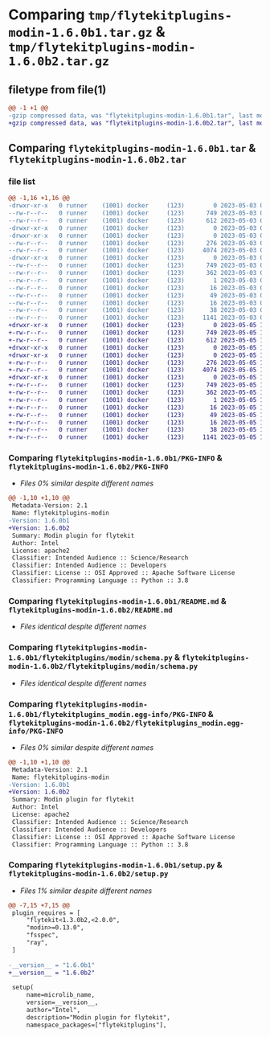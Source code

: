 # Comparing `tmp/flytekitplugins-modin-1.6.0b1.tar.gz` & `tmp/flytekitplugins-modin-1.6.0b2.tar.gz`

## filetype from file(1)

```diff
@@ -1 +1 @@
-gzip compressed data, was "flytekitplugins-modin-1.6.0b1.tar", last modified: Wed May  3 04:48:10 2023, max compression
+gzip compressed data, was "flytekitplugins-modin-1.6.0b2.tar", last modified: Fri May  5 17:49:47 2023, max compression
```

## Comparing `flytekitplugins-modin-1.6.0b1.tar` & `flytekitplugins-modin-1.6.0b2.tar`

### file list

```diff
@@ -1,16 +1,16 @@
-drwxr-xr-x   0 runner    (1001) docker     (123)        0 2023-05-03 04:48:10.148313 flytekitplugins-modin-1.6.0b1/
--rw-r--r--   0 runner    (1001) docker     (123)      749 2023-05-03 04:48:10.148313 flytekitplugins-modin-1.6.0b1/PKG-INFO
--rw-r--r--   0 runner    (1001) docker     (123)      612 2023-05-03 04:47:44.000000 flytekitplugins-modin-1.6.0b1/README.md
-drwxr-xr-x   0 runner    (1001) docker     (123)        0 2023-05-03 04:48:10.148313 flytekitplugins-modin-1.6.0b1/flytekitplugins/
-drwxr-xr-x   0 runner    (1001) docker     (123)        0 2023-05-03 04:48:10.148313 flytekitplugins-modin-1.6.0b1/flytekitplugins/modin/
--rw-r--r--   0 runner    (1001) docker     (123)      276 2023-05-03 04:47:44.000000 flytekitplugins-modin-1.6.0b1/flytekitplugins/modin/__init__.py
--rw-r--r--   0 runner    (1001) docker     (123)     4074 2023-05-03 04:47:44.000000 flytekitplugins-modin-1.6.0b1/flytekitplugins/modin/schema.py
-drwxr-xr-x   0 runner    (1001) docker     (123)        0 2023-05-03 04:48:10.148313 flytekitplugins-modin-1.6.0b1/flytekitplugins_modin.egg-info/
--rw-r--r--   0 runner    (1001) docker     (123)      749 2023-05-03 04:48:10.000000 flytekitplugins-modin-1.6.0b1/flytekitplugins_modin.egg-info/PKG-INFO
--rw-r--r--   0 runner    (1001) docker     (123)      362 2023-05-03 04:48:10.000000 flytekitplugins-modin-1.6.0b1/flytekitplugins_modin.egg-info/SOURCES.txt
--rw-r--r--   0 runner    (1001) docker     (123)        1 2023-05-03 04:48:10.000000 flytekitplugins-modin-1.6.0b1/flytekitplugins_modin.egg-info/dependency_links.txt
--rw-r--r--   0 runner    (1001) docker     (123)       16 2023-05-03 04:48:10.000000 flytekitplugins-modin-1.6.0b1/flytekitplugins_modin.egg-info/namespace_packages.txt
--rw-r--r--   0 runner    (1001) docker     (123)       49 2023-05-03 04:48:10.000000 flytekitplugins-modin-1.6.0b1/flytekitplugins_modin.egg-info/requires.txt
--rw-r--r--   0 runner    (1001) docker     (123)       16 2023-05-03 04:48:10.000000 flytekitplugins-modin-1.6.0b1/flytekitplugins_modin.egg-info/top_level.txt
--rw-r--r--   0 runner    (1001) docker     (123)       38 2023-05-03 04:48:10.148313 flytekitplugins-modin-1.6.0b1/setup.cfg
--rw-r--r--   0 runner    (1001) docker     (123)     1141 2023-05-03 04:48:03.000000 flytekitplugins-modin-1.6.0b1/setup.py
+drwxr-xr-x   0 runner    (1001) docker     (123)        0 2023-05-05 17:49:47.270179 flytekitplugins-modin-1.6.0b2/
+-rw-r--r--   0 runner    (1001) docker     (123)      749 2023-05-05 17:49:47.270179 flytekitplugins-modin-1.6.0b2/PKG-INFO
+-rw-r--r--   0 runner    (1001) docker     (123)      612 2023-05-05 17:49:25.000000 flytekitplugins-modin-1.6.0b2/README.md
+drwxr-xr-x   0 runner    (1001) docker     (123)        0 2023-05-05 17:49:47.266179 flytekitplugins-modin-1.6.0b2/flytekitplugins/
+drwxr-xr-x   0 runner    (1001) docker     (123)        0 2023-05-05 17:49:47.270179 flytekitplugins-modin-1.6.0b2/flytekitplugins/modin/
+-rw-r--r--   0 runner    (1001) docker     (123)      276 2023-05-05 17:49:25.000000 flytekitplugins-modin-1.6.0b2/flytekitplugins/modin/__init__.py
+-rw-r--r--   0 runner    (1001) docker     (123)     4074 2023-05-05 17:49:25.000000 flytekitplugins-modin-1.6.0b2/flytekitplugins/modin/schema.py
+drwxr-xr-x   0 runner    (1001) docker     (123)        0 2023-05-05 17:49:47.270179 flytekitplugins-modin-1.6.0b2/flytekitplugins_modin.egg-info/
+-rw-r--r--   0 runner    (1001) docker     (123)      749 2023-05-05 17:49:47.000000 flytekitplugins-modin-1.6.0b2/flytekitplugins_modin.egg-info/PKG-INFO
+-rw-r--r--   0 runner    (1001) docker     (123)      362 2023-05-05 17:49:47.000000 flytekitplugins-modin-1.6.0b2/flytekitplugins_modin.egg-info/SOURCES.txt
+-rw-r--r--   0 runner    (1001) docker     (123)        1 2023-05-05 17:49:47.000000 flytekitplugins-modin-1.6.0b2/flytekitplugins_modin.egg-info/dependency_links.txt
+-rw-r--r--   0 runner    (1001) docker     (123)       16 2023-05-05 17:49:47.000000 flytekitplugins-modin-1.6.0b2/flytekitplugins_modin.egg-info/namespace_packages.txt
+-rw-r--r--   0 runner    (1001) docker     (123)       49 2023-05-05 17:49:47.000000 flytekitplugins-modin-1.6.0b2/flytekitplugins_modin.egg-info/requires.txt
+-rw-r--r--   0 runner    (1001) docker     (123)       16 2023-05-05 17:49:47.000000 flytekitplugins-modin-1.6.0b2/flytekitplugins_modin.egg-info/top_level.txt
+-rw-r--r--   0 runner    (1001) docker     (123)       38 2023-05-05 17:49:47.270179 flytekitplugins-modin-1.6.0b2/setup.cfg
+-rw-r--r--   0 runner    (1001) docker     (123)     1141 2023-05-05 17:49:40.000000 flytekitplugins-modin-1.6.0b2/setup.py
```

### Comparing `flytekitplugins-modin-1.6.0b1/PKG-INFO` & `flytekitplugins-modin-1.6.0b2/PKG-INFO`

 * *Files 0% similar despite different names*

```diff
@@ -1,10 +1,10 @@
 Metadata-Version: 2.1
 Name: flytekitplugins-modin
-Version: 1.6.0b1
+Version: 1.6.0b2
 Summary: Modin plugin for flytekit
 Author: Intel
 License: apache2
 Classifier: Intended Audience :: Science/Research
 Classifier: Intended Audience :: Developers
 Classifier: License :: OSI Approved :: Apache Software License
 Classifier: Programming Language :: Python :: 3.8
```

### Comparing `flytekitplugins-modin-1.6.0b1/README.md` & `flytekitplugins-modin-1.6.0b2/README.md`

 * *Files identical despite different names*

### Comparing `flytekitplugins-modin-1.6.0b1/flytekitplugins/modin/schema.py` & `flytekitplugins-modin-1.6.0b2/flytekitplugins/modin/schema.py`

 * *Files identical despite different names*

### Comparing `flytekitplugins-modin-1.6.0b1/flytekitplugins_modin.egg-info/PKG-INFO` & `flytekitplugins-modin-1.6.0b2/flytekitplugins_modin.egg-info/PKG-INFO`

 * *Files 0% similar despite different names*

```diff
@@ -1,10 +1,10 @@
 Metadata-Version: 2.1
 Name: flytekitplugins-modin
-Version: 1.6.0b1
+Version: 1.6.0b2
 Summary: Modin plugin for flytekit
 Author: Intel
 License: apache2
 Classifier: Intended Audience :: Science/Research
 Classifier: Intended Audience :: Developers
 Classifier: License :: OSI Approved :: Apache Software License
 Classifier: Programming Language :: Python :: 3.8
```

### Comparing `flytekitplugins-modin-1.6.0b1/setup.py` & `flytekitplugins-modin-1.6.0b2/setup.py`

 * *Files 1% similar despite different names*

```diff
@@ -7,15 +7,15 @@
 plugin_requires = [
     "flytekit<1.3.0b2,<2.0.0",
     "modin>=0.13.0",
     "fsspec",
     "ray",
 ]
 
-__version__ = "1.6.0b1"
+__version__ = "1.6.0b2"
 
 setup(
     name=microlib_name,
     version=__version__,
     author="Intel",
     description="Modin plugin for flytekit",
     namespace_packages=["flytekitplugins"],
```

